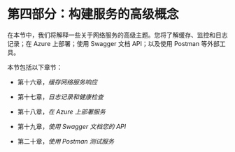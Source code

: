 # 第四部分：构建服务的高级概念

在本节中，我们将解释一些关于网络服务的高级主题。您将了解缓存、监控和日志记录；在 Azure 上部署；使用 Swagger 文档 API；以及使用 Postman 等外部工具。

本节包括以下章节：

+   第十六章，*缓存网络服务响应*

+   第十七章，*日志记录和健康检查*

+   第十八章，*在 Azure 上部署服务*

+   第十九章，*使用 Swagger 文档您的 API*

+   第二十章，*使用 Postman 测试服务*
